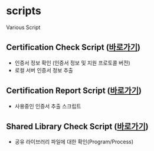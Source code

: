 # scripts
Various Script 

## Certification Check Script ([바로가기](/cert/README.cert_check.md))
* 인증서 정보 확인 (인증서 정보 및 지원 프로토콜 버전)
* 로컬 서버 인증서 정보 추출 

## Certification Report Script ([바로가기](/cert/README.md))
* 사용중인 인증서 추출 스크립트
 
## Shared Library Check Script ([바로가기](/library/README.md))
* 공유 라이브러리 파일에 대한 확인(Program/Process)
